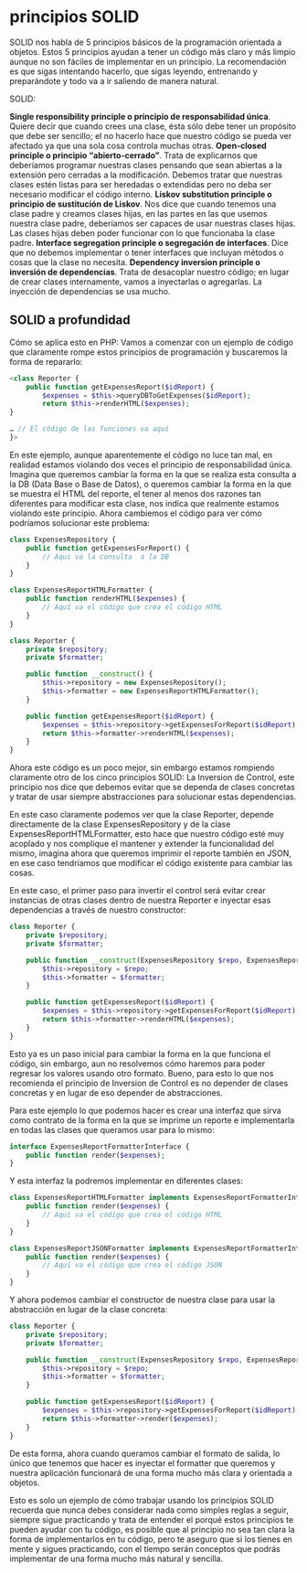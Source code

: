 # principios SOLID

SOLID nos habla de 5 principios básicos de la programación orientada a objetos. Estos 5 principios ayudan a tener un código más claro y más limpio aunque no son fáciles de implementar en un principio. La recomendación es que sigas intentando hacerlo, que sigas leyendo, entrenando y preparándote y todo va a ir saliendo de manera natural.

SOLID:

__Single responsibility principle o principio de responsabilidad única__. Quiere decir que cuando crees una clase, ésta sólo debe tener un propósito que debe ser sencillo; el no hacerlo hace que nuestro código se pueda ver afectado ya que una sola cosa controla muchas otras.
__Open-closed principle o principio “abierto-cerrado”__. Trata de explicarnos que deberíamos programar nuestras clases pensando que sean abiertas a la extensión pero cerradas a la modificación. Debemos tratar que nuestras clases estén listas para ser heredadas o extendidas pero no deba ser necesario modificar el código interno.
__Liskov substitution principle o principio de sustitución de Liskov__. Nos dice que cuando tenemos una clase padre y creamos clases hijas, en las partes en las que usemos nuestra clase padre, deberíamos ser capaces de usar nuestras clases hijas. Las clases hijas deben poder funcionar con lo que funcionaba la clase padre.
__Interface segregation principle o segregación de interfaces__. Dice que no debemos implementar o tener interfaces que incluyan métodos o cosas que la clase no necesita.
__Dependency inversion principle o inversión de dependencias__. Trata de desacoplar nuestro código; en lugar de crear clases internamente, vamos a inyectarlas o agregarlas. La inyección de dependencias se usa mucho.


## SOLID a profundidad

Cómo se aplica esto en PHP:
Vamos a comenzar con un ejemplo de código que claramente rompe estos principios de programación y buscaremos la forma de repararlo:
```php
<class Reporter {
	public function getExpensesReport($idReport) {
		$expenses = $this->queryDBToGetExpenses($idReport);
		return $this->renderHTML($expenses);
}

… // El código de las funciones va aquí
}>
```
En este ejemplo, aunque aparentemente el código no luce tan mal, en realidad estamos violando dos veces el principio de responsabilidad única. Imagina que queremos cambiar la forma en la que se realiza esta consulta a la DB (Data Base o Base de Datos), o queremos cambiar la forma en la que se muestra el HTML del reporte, el tener al menos dos razones tan diferentes para modificar esta clase, nos indica que realmente estamos violando este principio.
Ahora cambiemos el código para ver cómo podríamos solucionar este problema:
```php
class ExpensesRepository {
	public function getExpensesForReport() {
		// Aqui va la consulta  a la DB
    }
}

class ExpensesReportHTMLFormatter {
	public function renderHTML($expenses) {
		// Aquí va el código que crea el código HTML
    }
}

class Reporter {
	private $repository;
	private $formatter;

	public function __construct() {
		$this->repository = new ExpensesRepository();
		$this->formatter = new ExpensesReportHTMLFormatter();
    }

    public function getExpensesReport($idReport) {
        $expenses = $this->repository->getExpensesForReport($idReport);
        return $this->formatter->renderHTML($expenses);
    }
}
```

Ahora este código es un poco mejor, sin embargo estamos rompiendo claramente otro de los cinco principios SOLID: La Inversion de Control, este principio nos dice que debemos evitar que se dependa de clases concretas y tratar de usar siempre abstracciones para solucionar estas dependencias.

En este caso claramente podemos ver que la clase Reporter, depende directamente de la clase ExpensesRepository y de la clase ExpensesReportHTMLFormatter, esto hace que nuestro código esté muy acoplado y nos complique el mantener y extender la funcionalidad del mismo, imagina ahora que queremos imprimir el reporte también en JSON, en ese caso tendríamos que modificar el código existente para cambiar las cosas.

En este caso, el primer paso para invertir el control será evitar crear instancias de otras clases dentro de nuestra Reporter e inyectar esas dependencias a través de nuestro constructor:
```php
class Reporter {
	private $repository;
	private $formatter;

	public function __construct(ExpensesRepository $repo, ExpensesReportHTMLFormatter $formatter) {
		$this->repository = $repo;
		$this->formatter = $formatter;
    }

    public function getExpensesReport($idReport) {
		$expenses = $this->repository->getExpensesForReport($idReport);
		return $this->formatter->renderHTML($expenses);
    }
}
```

Esto ya es un paso inicial para cambiar la forma en la que funciona el código, sin embargo, aun no resolvemos cómo haremos para poder regresar los valores usando otro formato. Bueno, para esto lo que nos recomienda el principio de Inversion de Control es no depender de clases concretas y en lugar de eso depender de abstracciones.

Para este ejemplo lo que podemos hacer es crear una interfaz que sirva como contrato de la forma en la que se imprime un reporte e implementarla en todas las clases que queramos usar para lo mismo:
```php
interface ExpensesReportFormatterInterface {
	public function render($expenses);
}
```

Y esta interfaz la podremos implementar en diferentes clases:
```php
class ExpensesReportHTMLFormatter implements ExpensesReportFormatterInterface {
	public function render($expenses) {
		// Aquí va el código que crea el código HTML
    }
}

class ExpensesReportJSONFormatter implements ExpensesReportFormatterInterface {
	public function render($expenses) {
		// Aquí va el código que crea el código JSON
    }
}
```

Y ahora podemos cambiar el constructor de nuestra clase para usar la abstracción en lugar de la clase concreta:
```php
class Reporter {
	private $repository;
	private $formatter;

	public function __construct(ExpensesRepository $repo, ExpensesReportFormatterInterface $formatter) {
		$this->repository = $repo;
		$this->formatter = $formatter;
    }

    public function getExpensesReport($idReport) {
		$expenses = $this->repository->getExpensesForReport($idReport);
		return $this->formatter->render($expenses);
    }
}
```

De esta forma, ahora cuando queramos cambiar el formato de salida, lo único que tenemos que hacer es inyectar el formatter que queremos y nuestra aplicación funcionará de una forma mucho más clara y orientada a objetos.

Esto es solo un ejemplo de cómo trabajar usando los principios SOLID recuerda que nunca debes considerar nada como simples reglas a seguir, siempre sigue practicando y trata de entender el porqué estos principios te pueden ayudar con tu código, es posible que al principio no sea tan clara la forma de implementarlos en tu código, pero te aseguro que si los tienes en mente y sigues practicando, con el tiempo serán conceptos que podrás implementar de una forma mucho más natural y sencilla.

